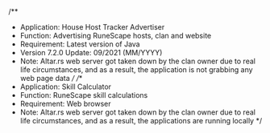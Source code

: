 /**
  * Application: House Host Tracker Advertiser
  * Function: Advertising RuneScape hosts, clan and website
  * Requirement: Latest version of Java
  * Version 7.2.0 Update: 09/2021 (MM/YYYY)
  * Note: Altar.rs web server got taken down by the clan owner due to real life circumstances, and as a result, the application is not grabbing any web page data
  */
/**
  * Application: Skill Calculator
  * Function: RuneScape skill calculations
  * Requirement: Web browser
  * Note: Altar.rs web server got taken down by the clan owner due to real life circumstances, and as a result, the applications are running locally
  */
